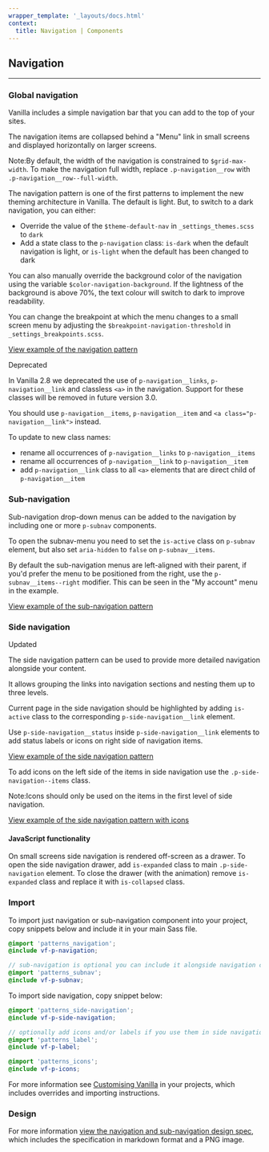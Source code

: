 ```yaml
---
wrapper_template: '_layouts/docs.html'
context:
  title: Navigation | Components
---
```


## Navigation

<hr>

### Global navigation

Vanilla includes a simple navigation bar that you can add to the top of your
sites.

The navigation items are collapsed behind a "Menu" link in small screens and
displayed horizontally on larger screens.

<div class="p-notification--information">
  <p class="p-notification__response">
    <span class="p-notification__status">Note:</span>By default, the width of the navigation is constrained to <code>$grid-max-width</code>. To make the navigation full width, replace <code>.p-navigation__row</code> with <code>.p-navigation__row--full-width</code>.
  </p>
</div>

The navigation pattern is one of the first patterns to implement the new theming architecture in Vanilla. The default is light. But, to switch to a dark navigation, you can either:

- Override the value of the `$theme-default-nav` in `_settings_themes.scss` to `dark`
- Add a state class to the `p-navigation` class: `is-dark` when the default navigation is light, or `is-light` when the default has been changed to dark

You can also manually override the background color of the navigation using the variable `$color-navigation-background`. If the lightness of the background is above 70%, the text colour will switch to dark to improve readability.

You can change the breakpoint at which the menu changes to a small screen menu
by adjusting the `$breakpoint-navigation-threshold` in `_settings_breakpoints.scss`.

<div class="embedded-example"><a href="/docs/examples/patterns/navigation/default/" class="js-example">
View example of the navigation pattern
</a></div>

<span class="p-label--deprecated">Deprecated</span>

In Vanilla 2.8 we deprecated the use of `p-navigation__links`, `p-navigation__link` and classless `<a>` in the navigation. Support for these classes will be removed in future version 3.0.

You should use `p-navigation__items`, `p-navigation__item` and `<a class="p-navigation__link">` instead.

To update to new class names:

- rename all occurrences of `p-navigation__links` to `p-navigation__items`
- rename all occurrences of `p-navigation__link` to `p-navigation__item`
- add `p-navigation__link` class to all `<a>` elements that are direct child of `p-navigation__item`

### Sub-navigation

Sub-navigation drop-down menus can be added to the navigation by including one
or more `p-subnav` components.

To open the subnav-menu you need to set the `is-active` class on `p-subnav` element, but also set `aria-hidden` to `false` on `p-subnav__items`.

By default the sub-navigation menus are left-aligned with their parent, if you'd prefer the menu to be positioned from the right, use the `p-subnav__items--right` modifier. This can be seen in the "My account" menu in the example.

<div class="embedded-example"><a href="/docs/examples/patterns/navigation/subnav" class="js-example">
View example of the sub-navigation pattern
</a></div>

### Side navigation

<span class="p-label--updated">Updated</span>

The side navigation pattern can be used to provide more detailed navigation alongside your content.

It allows grouping the links into navigation sections and nesting them up to three levels.

Current page in the side navigation should be highlighted by adding `is-active` class to the corresponding `p-side-navigation__link` element.

Use `p-side-navigation__status` inside `p-side-navigation__link` elements to add status labels or icons on right side of navigation items.

<div class="embedded-example"><a href="/docs/examples/patterns/side-navigation/docs" class="js-example">
View example of the side navigation pattern
</a></div>

To add icons on the left side of the items in side navigation use the `.p-side-navigation--items` class.

<div class="p-notification--information">
  <p class="p-notification__response">
    <span class="p-notification__status">Note:</span>Icons should only be used on the items in the first level of side navigation.
  </p>
</div>

<div class="embedded-example"><a href="/docs/examples/patterns/side-navigation/icons" class="js-example">
View example of the side navigation pattern with icons
</a></div>

#### JavaScript functionality

On small screens side navigation is rendered off-screen as a drawer. To open the side navigation drawer, add `is-expanded` class to
main `.p-side-navigation` element. To close the drawer (with the animation) remove `is-expanded` class and replace it with `is-collapsed` class.

### Import

To import just navigation or sub-navigation component into your project, copy snippets below and include it in your main Sass file.

```scss
@import 'patterns_navigation';
@include vf-p-navigation;

// sub-navigation is optional you can include it alongside navigation component
@import 'patterns_subnav';
@include vf-p-subnav;
```

To import side navigation, copy snippet below:

```scss
@import 'patterns_side-navigation';
@include vf-p-side-navigation;

// optionally add icons and/or labels if you use them in side navigation__nav
@import 'patterns_label';
@include vf-p-label;

@import 'patterns_icons';
@include vf-p-icons;
```

For more information see [Customising Vanilla](/docs/customising-vanilla/) in your projects, which includes overrides and importing instructions.

### Design

For more information [view the navigation and sub-navigation design spec](https://github.com/ubuntudesign/vanilla-design/tree/master/Navigation), which includes the specification in markdown format and a PNG image.
